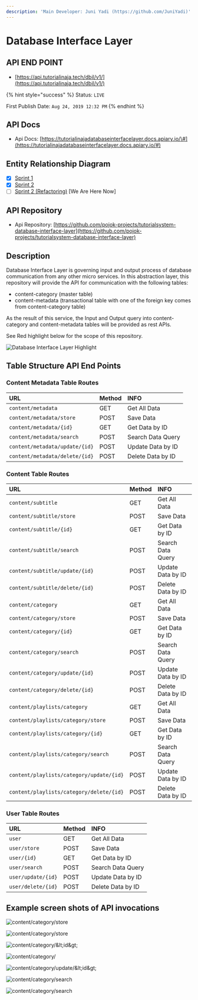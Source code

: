 ```yaml
---
description: 'Main Developer: Juni Yadi (https://github.com/JuniYadi)'
---
```


# Database Interface Layer

## API END POINT

* [https://api.tutorialinaja.tech/dbil/v1/](https://api.tutorialinaja.tech/dbil/v1/)

{% hint style="success" %}
Status: `LIVE`

First Publish Date: `Aug 24, 2019 12:32 PM`
{% endhint %}

## API Docs

* Api Docs: [https://tutorialinajadatabaseinterfacelayer.docs.apiary.io/\#](https://tutorialinajadatabaseinterfacelayer.docs.apiary.io/#)

## Entity Relationship Diagram

* [x] [Sprint 1](https://dbdiagram.io/d/5d28c8f8ced98361d6dc9bab)
* [x] [Sprint 2](https://dbdiagram.io/d/5d2edb4fced98361d6dcbc9f)
* [ ] [Sprint 2 \(Refactoring\)](https://dbdiagram.io/d/5d60b65bced98361d6dddf7b) \[We Are Here Now\]

## API Repository

* Api Repository: [https://github.com/pojok-projects/tutorialsystem-database-interface-layer](https://github.com/pojok-projects/tutorialsystem-database-interface-layer)

## Description

Database Interface Layer is governing input and output process of database communication from any other micro services. In this abstraction layer, this repository will provide the API for communication with the following tables:

* content-category \(master table\)
* content-metadata \(transactional table with one of the foreign key comes from content-category table\)

As the result of this service, the Input and Output query into content-category and content-metadata tables will be provided as rest APIs.

See Red highlight below for the scope of this repository.

![Database Interface Layer Highlight](https://raw.githubusercontent.com/pojok-projects/tutorialsystem-database-interface-layer/master/images/Content_Manager_highlight.png)

## Table Structure API End Points

### Content Metadata Table Routes

| URL | Method | INFO |
| :--- | :--- | :--- |
| `content/metadata` | GET | Get All Data |
| `content/metadata/store` | POST | Save Data |
| `content/metadata/{id}` | GET | Get Data by ID |
| `content/metadata/search` | POST | Search Data Query |
| `content/metadata/update/{id}` | POST | Update Data by ID |
| `content/metadata/delete/{id}` | POST | Delete Data by ID |

### Content Table Routes

| URL | Method | INFO |
| :--- | :--- | :--- |
| `content/subtitle` | GET | Get All Data |
| `content/subtitle/store` | POST | Save Data |
| `content/subtitle/{id}` | GET | Get Data by ID |
| `content/subtitle/search` | POST | Search Data Query |
| `content/subtitle/update/{id}` | POST | Update Data by ID |
| `content/subtitle/delete/{id}` | POST | Delete Data by ID |
| `content/category` | GET | Get All Data |
| `content/category/store` | POST | Save Data |
| `content/category/{id}` | GET | Get Data by ID |
| `content/category/search` | POST | Search Data Query |
| `content/category/update/{id}` | POST | Update Data by ID |
| `content/category/delete/{id}` | POST | Delete Data by ID |
| `content/playlists/category` | GET | Get All Data |
| `content/playlists/category/store` | POST | Save Data |
| `content/playlists/category/{id}` | GET | Get Data by ID |
| `content/playlists/category/search` | POST | Search Data Query |
| `content/playlists/category/update/{id}` | POST | Update Data by ID |
| `content/playlists/category/delete/{id}` | POST | Delete Data by ID |

### User Table Routes

| URL | Method | INFO |
| :--- | :--- | :--- |
| `user` | GET | Get All Data |
| `user/store` | POST | Save Data |
| `user/{id}` | GET | Get Data by ID |
| `user/search` | POST | Search Data Query |
| `user/update/{id}` | POST | Update Data by ID |
| `user/delete/{id}` | POST | Delete Data by ID |

## Example screen shots of API invocations

![content/category/store](https://raw.githubusercontent.com/pojok-projects/tutorialsystem-database-interface-layer/master/images/Selection_01283.png)

![content/category/store](https://raw.githubusercontent.com/pojok-projects/tutorialsystem-database-interface-layer/master/images/Selection_01284.png)

![content/category/&amp;lt;id&amp;gt;](https://raw.githubusercontent.com/pojok-projects/tutorialsystem-database-interface-layer/master/images/Selection_01285.png)

![content/category/](https://raw.githubusercontent.com/pojok-projects/tutorialsystem-database-interface-layer/master/images/Selection_01286.png)

![content/category/update/&amp;lt;id&amp;gt;](https://raw.githubusercontent.com/pojok-projects/tutorialsystem-database-interface-layer/master/images/Selection_01287.png)

![content/category/search](https://raw.githubusercontent.com/pojok-projects/tutorialsystem-database-interface-layer/master/images/Selection_01290.png)

![content/category/search](https://raw.githubusercontent.com/pojok-projects/tutorialsystem-database-interface-layer/master/images/Selection_01291.png)

